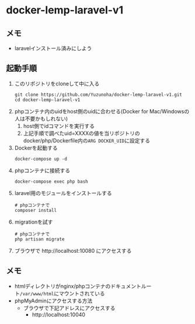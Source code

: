 # docker-lemp-laravel-v1

## メモ
- laravelインストール済みにしよう

## 起動手順
1. このリポジトリをcloneして中に入る
    ```
    git clone https://github.com/Yuzunoha/docker-lemp-laravel-v1.git
    cd docker-lemp-laravel-v1
    ```
1. phpコンテナ内のuidをhost側のuidに合わせる(Docker for Mac/Windowsの人は不要かもしれない)
    1. host側でidコマンドを実行する
    1. 上記手順で調べたuid=XXXXの値を当リポジトリのdocker/php/Dockerfile内の`ARG DOCKER_UID`に設定する
1. Dockerを起動する
    ```
    docker-compose up -d
    ```
1. phpコンテナに接続する
    ```
    docker-compose exec php bash
    ```
1. laravel用のモジュールをインストールする
    ```
    # phpコンテナで
    composer install
    ```
1. migrationを試す
    ```
    # phpコンテナで
    php artisan migrate
    ```
1. ブラウザで http://localhost:10080 にアクセスする

## メモ
- htmlディレクトリがnginx/phpコンテナのドキュメントルート`/var/www/html`にマウントされている
- phpMyAdminにアクセスする方法
  - ブラウザで下記アドレスにアクセスする
      - http://localhost:10040
